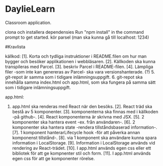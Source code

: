 # DaylieLearn
Classroom application.

clona och installera dependensies
Run "npm install" in the command prompt to get started.
kör parsel (man ska kunna gå till localhost: 1234)




#Kravlista

källkod:
[1]. Korta och tydliga instruktioner i README.filen om hur man bygger och besöker applikationen i webbläsaren.
[2]. Källkoden ska kunna transpileras med Parcel.
[3]. beskriv Parcel i README-filen.
[4]. Lämpliga filer -som inte kan genereras av Parcel- ska vara versionshanterade. (?)
5. git-repot är samma som i tidigare inlämningsuppgift.
6. git-repot ska innehålla samma index.html och app.html, som ska fungera på samma sätt som i tidigare inlämningsuppgift.

app.html:
1. app.html ska renderas med React när den besöks.
[2]. React träd ska bestå av 5 komponenter.
[3]. komponenterna ska finnas med i källkoden -på github-.
[4]. React komponenterna är skrivna med JSX.
[5]. 2 komponenter ska hantera event -ex. från användaren-.
[6]. 2 komponenter ska hantera state -rendera tillståndsbaserad information-.
[7]. 1 komponent hanterarLifecycle hook -för att påverka annan komponenst tillstånd-.
[8]. via 1 komponent ska användare kunna spara information i LocalStorage.
[9]. Information i LocalStorage används vid rendering av React-trädet.
[10]. I app.html används egen css eller ett bibliotek för att ge kompnenter stil och form.
[11]. I app.html används egen css för att ge komponenter rörelse.